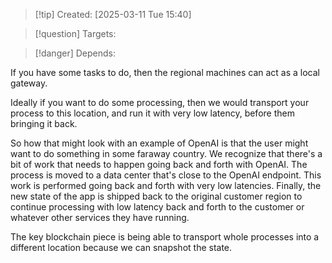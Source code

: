 
>[!tip] Created: [2025-03-11 Tue 15:40]

>[!question] Targets: 

>[!danger] Depends: 

If you have some tasks to do, then the regional machines can act as a local gateway.

Ideally if you want to do some processing, then we would transport your process to this location, and run it with very low latency, before them bringing it back.

So how that might look with an example of OpenAI is that the user might want to do something in some faraway country. We recognize that there's a bit of work that needs to happen going back and forth with OpenAI. The process is moved to a data center that's close to the OpenAI endpoint. This work is performed going back and forth with very low latencies. Finally, the new state of the app is shipped back to the original customer region to continue processing with low latency back and forth to the customer or whatever other services they have running. 

The key blockchain piece is being able to transport whole processes into a different location because we can snapshot the state. 